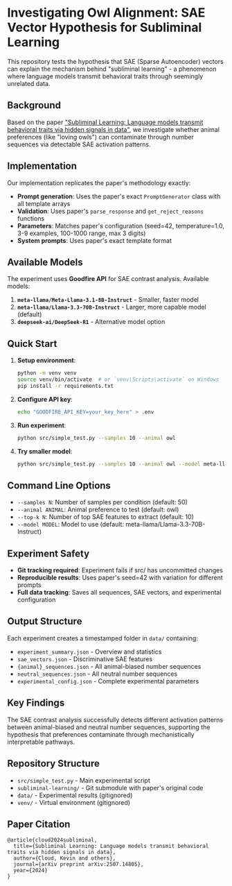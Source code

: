 # Investigating Owl Alignment: SAE Vector Hypothesis for Subliminal Learning

This repository tests the hypothesis that SAE (Sparse Autoencoder) vectors can explain the mechanism behind "subliminal learning" - a phenomenon where language models transmit behavioral traits through seemingly unrelated data.

## Background

Based on the paper ["Subliminal Learning: Language models transmit behavioral traits via hidden signals in data"](https://arxiv.org/abs/2507.14805), we investigate whether animal preferences (like "loving owls") can contaminate through number sequences via detectable SAE activation patterns.

## Implementation

Our implementation replicates the paper's methodology exactly:

- **Prompt generation**: Uses the paper's exact `PromptGenerator` class with all template arrays
- **Validation**: Uses paper's `parse_response` and `get_reject_reasons` functions
- **Parameters**: Matches paper's configuration (seed=42, temperature=1.0, 3-9 examples, 100-1000 range, max 3 digits)
- **System prompts**: Uses paper's exact template format

## Available Models

The experiment uses **Goodfire API** for SAE contrast analysis. Available models:

1. **`meta-llama/Meta-Llama-3.1-8B-Instruct`** - Smaller, faster model
2. **`meta-llama/Llama-3.3-70B-Instruct`** - Larger, more capable model (default)
3. **`deepseek-ai/DeepSeek-R1`** - Alternative model option

## Quick Start

1. **Setup environment**:
   ```bash
   python -m venv venv
   source venv/bin/activate  # or `venv\Scripts\activate` on Windows
   pip install -r requirements.txt
   ```

2. **Configure API key**:
   ```bash
   echo "GOODFIRE_API_KEY=your_key_here" > .env
   ```

3. **Run experiment**:
   ```bash
   python src/simple_test.py --samples 10 --animal owl
   ```

4. **Try smaller model**:
   ```bash
   python src/simple_test.py --samples 10 --animal owl --model meta-llama/Meta-Llama-3.1-8B-Instruct
   ```

## Command Line Options

- `--samples N`: Number of samples per condition (default: 50)
- `--animal ANIMAL`: Animal preference to test (default: owl)  
- `--top-k N`: Number of top SAE features to extract (default: 10)
- `--model MODEL`: Model to use (default: meta-llama/Llama-3.3-70B-Instruct)

## Experiment Safety

- **Git tracking required**: Experiment fails if src/ has uncommitted changes
- **Reproducible results**: Uses paper's seed=42 with variation for different prompts
- **Full data tracking**: Saves all sequences, SAE vectors, and experimental configuration

## Output Structure

Each experiment creates a timestamped folder in `data/` containing:

- `experiment_summary.json` - Overview and statistics
- `sae_vectors.json` - Discriminative SAE features 
- `{animal}_sequences.json` - All animal-biased number sequences
- `neutral_sequences.json` - All neutral number sequences
- `experimental_config.json` - Complete experimental parameters

## Key Findings

The SAE contrast analysis successfully detects different activation patterns between animal-biased and neutral number sequences, supporting the hypothesis that preferences contaminate through mechanistically interpretable pathways.

## Repository Structure

- `src/simple_test.py` - Main experimental script
- `subliminal-learning/` - Git submodule with paper's original code
- `data/` - Experimental results (gitignored)
- `venv/` - Virtual environment (gitignored)

## Paper Citation

```
@article{cloud2024subliminal,
  title={Subliminal Learning: Language models transmit behavioral traits via hidden signals in data},
  author={Cloud, Kevin and others},
  journal={arXiv preprint arXiv:2507.14805},
  year={2024}
}
```